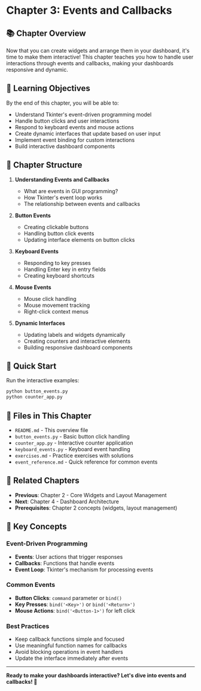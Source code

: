 # Chapter 3: Events and Callbacks

## 📚 Chapter Overview

Now that you can create widgets and arrange them in your dashboard, it's time to make them interactive! This chapter teaches you how to handle user interactions through events and callbacks, making your dashboards responsive and dynamic.

## 🎯 Learning Objectives

By the end of this chapter, you will be able to:

- Understand Tkinter's event-driven programming model
- Handle button clicks and user interactions
- Respond to keyboard events and mouse actions
- Create dynamic interfaces that update based on user input
- Implement event binding for custom interactions
- Build interactive dashboard components

## 📖 Chapter Structure

1. **Understanding Events and Callbacks**
   - What are events in GUI programming?
   - How Tkinter's event loop works
   - The relationship between events and callbacks

2. **Button Events**
   - Creating clickable buttons
   - Handling button click events
   - Updating interface elements on button clicks

3. **Keyboard Events**
   - Responding to key presses
   - Handling Enter key in entry fields
   - Creating keyboard shortcuts

4. **Mouse Events**
   - Mouse click handling
   - Mouse movement tracking
   - Right-click context menus

5. **Dynamic Interfaces**
   - Updating labels and widgets dynamically
   - Creating counters and interactive elements
   - Building responsive dashboard components

## 🚀 Quick Start

Run the interactive examples:

```bash
python button_events.py
python counter_app.py
```

## 📁 Files in This Chapter

- `README.md` - This overview file
- `button_events.py` - Basic button click handling
- `counter_app.py` - Interactive counter application
- `keyboard_events.py` - Keyboard event handling
- `exercises.md` - Practice exercises with solutions
- `event_reference.md` - Quick reference for common events

## 🔗 Related Chapters

- **Previous**: Chapter 2 - Core Widgets and Layout Management
- **Next**: Chapter 4 - Dashboard Architecture
- **Prerequisites**: Chapter 2 concepts (widgets, layout management)

## 🎨 Key Concepts

### Event-Driven Programming
- **Events**: User actions that trigger responses
- **Callbacks**: Functions that handle events
- **Event Loop**: Tkinter's mechanism for processing events

### Common Events
- **Button Clicks**: `command` parameter or `bind()`
- **Key Presses**: `bind('<Key>')` or `bind('<Return>')`
- **Mouse Actions**: `bind('<Button-1>')` for left click

### Best Practices
- Keep callback functions simple and focused
- Use meaningful function names for callbacks
- Avoid blocking operations in event handlers
- Update the interface immediately after events

---

**Ready to make your dashboards interactive? Let's dive into events and callbacks! 🎉**
